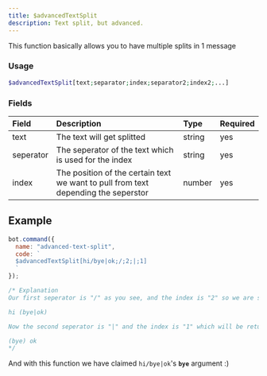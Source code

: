 ```yaml
---
title: $advancedTextSplit
description: Text split, but advanced.
---
```


This function basically allows you to have multiple splits in 1 message

### Usage

```php
$advancedTextSplit[text;separator;index;separator2;index2;...]
```

### Fields

| Field | Description | Type | Required |
| :--- | :--- | :--- | :--- |
| text | The text will get splitted | string | yes |
| seperator | The seperator of the text which is used for the index | string | yes |
| index | The position of the certain text we want to pull from text depending the seperstor | number | yes |

## Example

```javascript
bot.command({
  name: "advanced-text-split",
  code: `
  $advancedTextSplit[hi/bye|ok;/;2;|;1]
  `
});

/* Explanation
Our first seperator is "/" as you see, and the index is "2" so we are splitting it to two and it becomes like this;

hi (bye|ok) 

Now the second seperator is "|" and the index is "1" which will be returned.

(bye) ok
*/
```

And with this function we have claimed `hi/bye|ok`'s **`bye`** argument :)


